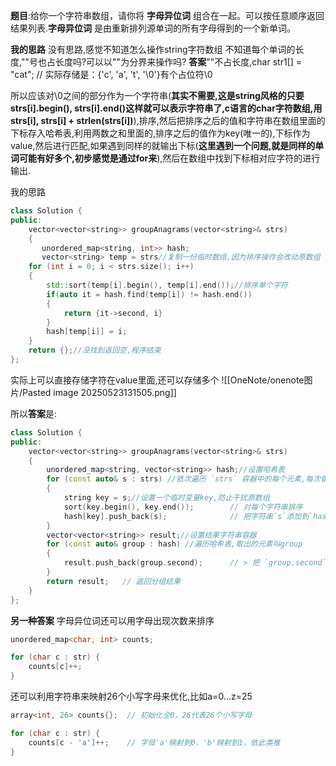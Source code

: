 **题目**:给你一个字符串数组，请你将 **字母异位词** 组合在一起。可以按任意顺序返回结果列表.**字母异位词** 是由重新排列源单词的所有字母得到的一个新单词。

**我的思路**
没有思路,感觉不知道怎么操作string字符数组
不知道每个单词的长度,""号也占长度吗?可以以""为分界来操作吗?
**答案**""不占长度,char str1[] = "cat";    // 实际存储是：{'c', 'a', 't', '\0'}有个占位符\0

所以应该对\0之间的部分作为一个字符串(**其实不需要,这是string风格的只要strs[i].begin(), strs[i].end()这样就可以表示字符串了,c语言的char字符数组,用strs[i], strs[i] + strlen(strs[i])**),排序,然后把排序之后的值和字符串在数组里面的下标存入哈希表,利用两数之和里面的,排序之后的值作为key(唯一的),下标作为value,然后进行匹配,如果遇到同样的就输出下标(**这里遇到一个问题,就是同样的单词可能有好多个,初步感觉是通过for来**),然后在数组中找到下标相对应字符的进行输出.




我的思路
```cpp
class Solution {
public:
    vector<vector<string>> groupAnagrams(vector<string>& strs) 
    {
       unordered_map<string, int>> hash;
       vector<string> temp = strs//复制一份临时数组,因为排序操作会改动原数组 
    for (int i = 0; i < strs.size(); i++)
    {
        std::sort(temp[i].begin(), temp[i].end());//排序单个字符
        if(auto it = hash.find(temp[i]) != hash.end())
        {
            return {it->second, i}
        }
        hash[temp[i]] = i;
    }        
    return {};//没找到返回空,程序结束
}; 
```
实际上可以直接存储字符在value里面,还可以存储多个
![[OneNote/onenote图片/Pasted image 20250523131505.png]]

所以**答案**是:
```cpp
class Solution {
public:
    vector<vector<string>> groupAnagrams(vector<string>& strs) 
    {
        unordered_map<string, vector<string>> hash;//设置哈希表
        for (const auto& s : strs) //依次遍历 `strs` 容器中的每个元素,每次循环把当前元素赋值给变量 `s`，供循环体内使用
        {
            string key = s;//设置一个临时变量key,防止干扰原数组
            sort(key.begin(), key.end());        // 对每个字符串排序
            hash[key].push_back(s);              // 把字符串`s`添加到`hash`这个哈希表中以`key`为关键字的那一组的末尾。这里也相当于设置了key和对应的value
        }
        vector<vector<string>> result;//设置结果字符串容器
        for (const auto& group : hash) //遍历哈希表,取出的元素叫group
        {
            result.push_back(group.second);      // > 把 `group.second` 这个元素**添加到 `result` 这个容器的末尾**。
        }
        return result;   // 返回分组结果
    }
};
```

**另一种答案**
字母异位词还可以用字母出现次数来排序
```cpp
unordered_map<char, int> counts;

for (char c : str) {
    counts[c]++;
}
```
还可以利用字符串来映射26个小写字母来优化,比如a=0...z=25
```cpp
array<int, 26> counts{};  // 初始化全0，26代表26个小写字母

for (char c : str) {
    counts[c - 'a']++;    // 字母'a'映射到0，'b'映射到1，依此类推
}
```



